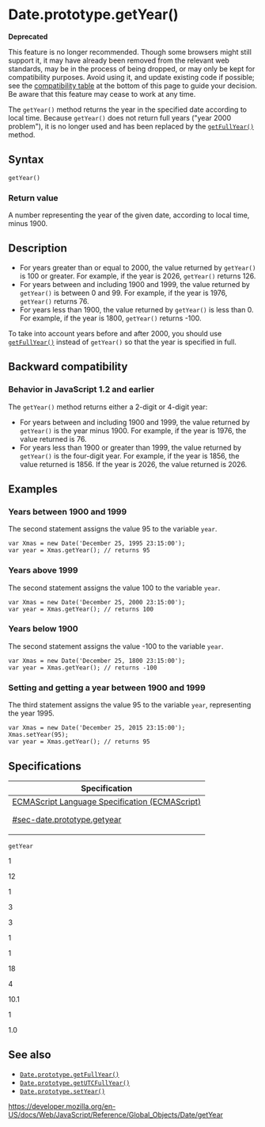 # Date.prototype.getYear()

**Deprecated**

This feature is no longer recommended. Though some browsers might still support it, it may have already been removed from the relevant web standards, may be in the process of being dropped, or may only be kept for compatibility purposes. Avoid using it, and update existing code if possible; see the [compatibility table](#browser_compatibility) at the bottom of this page to guide your decision. Be aware that this feature may cease to work at any time.

The `getYear()` method returns the year in the specified date according to local time. Because `getYear()` does not return full years ("year 2000 problem"), it is no longer used and has been replaced by the [`getFullYear()`](getfullyear) method.

## Syntax

    getYear()

### Return value

A number representing the year of the given date, according to local time, minus 1900.

## Description

- For years greater than or equal to 2000, the value returned by `getYear()` is 100 or greater. For example, if the year is 2026, `getYear()` returns 126.
- For years between and including 1900 and 1999, the value returned by `getYear()` is between 0 and 99. For example, if the year is 1976, `getYear()` returns 76.
- For years less than 1900, the value returned by `getYear()` is less than 0. For example, if the year is 1800, `getYear()` returns -100.

To take into account years before and after 2000, you should use [`getFullYear()`](getfullyear) instead of `getYear()` so that the year is specified in full.

## Backward compatibility

### Behavior in JavaScript 1.2 and earlier

The `getYear()` method returns either a 2-digit or 4-digit year:

- For years between and including 1900 and 1999, the value returned by `getYear()` is the year minus 1900. For example, if the year is 1976, the value returned is 76.
- For years less than 1900 or greater than 1999, the value returned by `getYear()` is the four-digit year. For example, if the year is 1856, the value returned is 1856. If the year is 2026, the value returned is 2026.

## Examples

### Years between 1900 and 1999

The second statement assigns the value 95 to the variable `year`.

    var Xmas = new Date('December 25, 1995 23:15:00');
    var year = Xmas.getYear(); // returns 95

### Years above 1999

The second statement assigns the value 100 to the variable `year`.

    var Xmas = new Date('December 25, 2000 23:15:00');
    var year = Xmas.getYear(); // returns 100

### Years below 1900

The second statement assigns the value -100 to the variable `year`.

    var Xmas = new Date('December 25, 1800 23:15:00');
    var year = Xmas.getYear(); // returns -100

### Setting and getting a year between 1900 and 1999

The third statement assigns the value 95 to the variable `year`, representing the year 1995.

    var Xmas = new Date('December 25, 2015 23:15:00');
    Xmas.setYear(95);
    var year = Xmas.getYear(); // returns 95

## Specifications

<table><thead><tr class="header"><th>Specification</th></tr></thead><tbody><tr class="odd"><td><a href="https://tc39.es/ecma262/#sec-date.prototype.getyear">ECMAScript Language Specification (ECMAScript) 
<br/>

<span class="small">#sec-date.prototype.getyear</span></a></td></tr></tbody></table>

`getYear`

1

12

1

3

3

1

1

18

4

10.1

1

1.0

## See also

- [`Date.prototype.getFullYear()`](getfullyear)
- [`Date.prototype.getUTCFullYear()`](getutcfullyear)
- [`Date.prototype.setYear()`](setyear)

<a href="https://developer.mozilla.org/en-US/docs/Web/JavaScript/Reference/Global_Objects/Date/getYear" class="_attribution-link">https://developer.mozilla.org/en-US/docs/Web/JavaScript/Reference/Global_Objects/Date/getYear</a>
